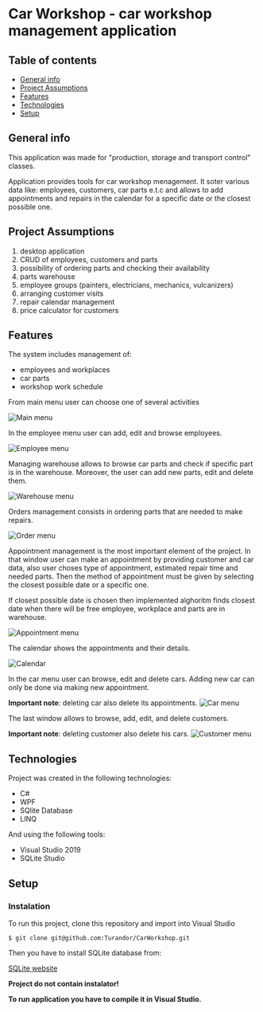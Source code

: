 # Car Workshop - car workshop management application 

## Table of contents
* [General info](#general-info)
* [Project Assumptions](#assumptions)
* [Features](#features)
* [Technologies](#technologies)
* [Setup](#setup)

## General info

This application was made for "production, storage and transport control" classes. 

Application provides tools for car workshop menagement. It soter various data like: employees, customers, car parts e.t.c and allows
to add appointments and repairs in the calendar for a specific date or the closest possible one.

## Project Assumptions

1. desktop application
2. CRUD of employees, customers and parts
3. possibility of ordering parts and checking their availability
4. parts warehouse
5. employee groups (painters, electricians, mechanics, vulcanizers)
6. arranging customer visits
7. repair calendar management
8. price calculator for customers


## Features

The system includes management of:
* employees and workplaces
* car parts
* workshop work schedule

From main menu user can choose one of several activities

![Main menu](./images/1.png)

In the employee menu user can add, edit and browse employees.

![Employee menu](./images/2.png)

Managing warehouse  allows to browse car parts and check if specific part is in the warehouse. Moreover, the user can add new parts, edit and delete them.

![Warehouse menu](./images/3.png)

Orders management consists in ordering parts that are needed to make repairs.

![Order menu](./images/4.png)

Appointment management is the most important element of the project. In that window user can make an appointment by providing customer and car data, also user choses type of appointment, estimated repair time and needed parts. Then the method of appointment must be given by selecting the closest possible date or a specific one.

If closest possible date is chosen then implemented alghoritm finds closest date when there will be free employee, workplace and parts are in warehouse.

![Appointment menu](./images/5.png)

The calendar shows the appointments and their details.

![Calendar](./images/6.png)

In the car menu user can browse, edit and delete cars. Adding new car can only be done via making new appointment.

**Important note**: deleting car also delete its appointments.
![Car menu](./images/7.png)

The last window allows to browse, add, edit, and delete customers. 

**Important note**: deleting customer also delete his cars.
![Customer menu](./images/8.png)

## Technologies
Project was created in the following technologies:
* C#
* WPF
* SQlite Database
* LINQ

And using the following tools:
* Visual Studio 2019
* SQLite Studio

## Setup
### Instalation
To run this project, clone this repository and import into Visual Studio
```
$ git clone git@github.com:Turandor/CarWorkshop.git
```
Then you have to install SQLite database from:

[SQLite website](https://www.sqlite.org/index.html)

**Project do not contain instalator!** 

**To run application you have to compile it in Visual Studio.**


